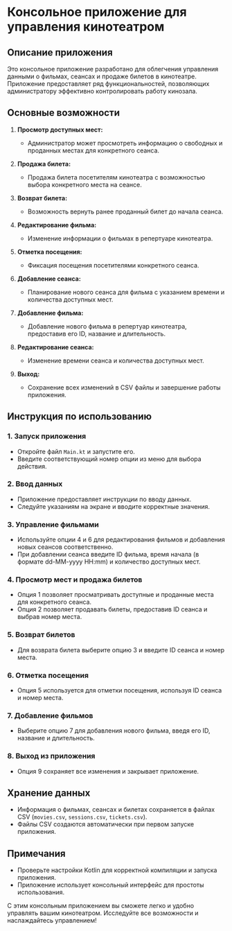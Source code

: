 # Консольное приложение для управления кинотеатром

## Описание приложения
Это консольное приложение разработано для облегчения управления данными о фильмах, сеансах и продаже билетов в кинотеатре. Приложение предоставляет ряд функциональностей, позволяющих администратору эффективно контролировать работу кинозала.

## Основные возможности
1. **Просмотр доступных мест:**
   - Администратор может просмотреть информацию о свободных и проданных местах для конкретного сеанса.

2. **Продажа билета:**
   - Продажа билета посетителям кинотеатра с возможностью выбора конкретного места на сеансе.

3. **Возврат билета:**
   - Возможность вернуть ранее проданный билет до начала сеанса.

4. **Редактирование фильма:**
   - Изменение информации о фильмах в репертуаре кинотеатра.

5. **Отметка посещения:**
   - Фиксация посещения посетителями конкретного сеанса.

6. **Добавление сеанса:**
   - Планирование нового сеанса для фильма с указанием времени и количества доступных мест.

7. **Добавление фильма:**
   - Добавление нового фильма в репертуар кинотеатра, предоставив его ID, название и длительность.
  
8. **Редактирование сеанса:**
   - Изменение времени сеанса и количества доступных мест.

9. **Выход:**
   - Сохранение всех изменений в CSV файлы и завершение работы приложения.

## Инструкция по использованию

### 1. Запуск приложения
   - Откройте файл `Main.kt` и запустите его.
   - Введите соответствующий номер опции из меню для выбора действия.

### 2. Ввод данных
   - Приложение предоставляет инструкции по вводу данных.
   - Следуйте указаниям на экране и вводите корректные значения.

### 3. Управление фильмами
   - Используйте опции 4 и 6 для редактирования фильмов и добавления новых сеансов соответственно.
   - При добавлении сеанса введите ID фильма, время начала (в формате dd-MM-yyyy HH:mm) и количество доступных мест.

### 4. Просмотр мест и продажа билетов
   - Опция 1 позволяет просматривать доступные и проданные места для конкретного сеанса.
   - Опция 2 позволяет продавать билеты, предоставив ID сеанса и выбрав номер места.

### 5. Возврат билетов
   - Для возврата билета выберите опцию 3 и введите ID сеанса и номер места.

### 6. Отметка посещения
   - Опция 5 используется для отметки посещения, используя ID сеанса и номер места.

### 7. Добавление фильмов
   - Выберите опцию 7 для добавления нового фильма, введя его ID, название и длительность.

### 8. Выход из приложения
   - Опция 9 сохраняет все изменения и закрывает приложение.

## Хранение данных
   - Информация о фильмах, сеансах и билетах сохраняется в файлах CSV (`movies.csv`, `sessions.csv`, `tickets.csv`).
   - Файлы CSV создаются автоматически при первом запуске приложения.

## Примечания
   - Проверьте настройки Kotlin для корректной компиляции и запуска приложения.
   - Приложение использует консольный интерфейс для простоты использования.

С этим консольным приложением вы сможете легко и удобно управлять вашим кинотеатром. Исследуйте все возможности и наслаждайтесь управлением!
